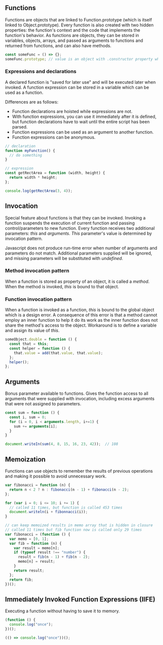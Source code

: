 ## Functions

Functions are objects that are linked to Function.prototype (which is itself linked to Object.prototype). Every function is also created with two hidden properties: the function's context and the code that implements the function's behavior. As functions are objects, they can be stored in variables, objects, arrays, and passed as arguments to functions and returned from functions, and can also have methods.

```js
const someFunc = () => {};
someFunc.prototype; // value is an object with .constructor property whose value is the function
```

### Expressions and declarations

A declared function is "saved for later use" and will be executed later when invoked. A function expression can be stored in a variable which can be used as a function.

Differences are as follows:

- Function declarations are hoisted while expressions are not.
- With function expressions, you can use it immediately after it is defined, but function declarations have to wait until the entire script has been parsed.
- Function expressions can be used as an argument to another function.
- Function expressions can be anonymous.

```js
// declaration
function myFunction() {
  // do something
}

// expression
const getRectArea = function (width, height) {
  return width * height;
};

console.log(getRectArea(3, 4));
```

## Invocation

Special feature about functions is that they can be invoked. Invoking a function suspends the execution of current function and passing control/parameters to new function. Every function receives two additional parameters: _this_ and _arguments_. _This_ parameter's value is determined by invocation pattern.

Javascript does not produce run-time error when number of arguments and parameters do not match. Additional parameters supplied will be ignored, and missing parameters will be substituted with _undefined_.

### Method invocation pattern

When a function is stored as property of an object, it is called a _method_. When the method is invoked, _this_ is bound to that object.

### Function invocation pattern

When a function is invoked as a function, _this_ is bound to the global object which is a design error. A consequence of this error is that a method cannot employ an inner function to help it do its work as the inner function does not share the method's access to the object. Workaround is to define a variable and assign its value of _this_.

```js
someObject.double = function () {
  const that = this;
  const helper = function () {
    that.value = add(that.value, that.value);
  };
  helper();
};
```

## Arguments

Bonus parameter available to functions. Gives the function access to all arguments that were supplied with invocation, including excess arguments that were not assigned to parameters.

```js
const sum = function () {
  const i, sum = 0;
  for (i = 0, i < arguments.length, i+=1) {
    sum += arguments[i];
  }
}

document.writeIn(sum(4, 8, 15, 16, 23, 42));  // 108
```

## Memoization

Functions can use objects to remember the results of previous operations and making it possible to avoid unnecessary work.

```js
var fibonacci = function (n) {
  return n < 2 ? n : fibonacci(n - 1) + fibonacci(n - 2);
};

for (var i = 0; i <= 10; i += 1) {
  // called 11 times, but function is called 453 times
  document.writeln(i + fibonnacci(i));
}

// can keep memoized results in memo array that is hidden in closure
// called 11 times but fib function now is called only 29 times
var fibonacci = (function () {
  var memo = [0, 1];
  var fib = function (n) {
    var result = memo[n];
    if (typeof result !== "number") {
      result = fib(n - 1) + fib(n - 2);
      memo[n] = result;
    }
    return result;
  };
  return fib;
})();
```

## Immediately Invoked Function Expressions (IIFE)

Executing a function without having to save it to memory.

```js
(function () {
  console.log("once");
})();

(() => console.log("once"))();
```
